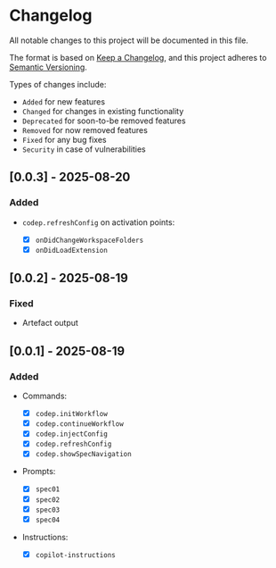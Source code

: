 # Changelog

All notable changes to this project will be documented in this file.

The format is based on [Keep a Changelog](https://keepachangelog.com/en/1.0.0/), and this project adheres to [Semantic Versioning](https://semver.org/spec/v2.0.0.html).

Types of changes include:

- `Added` for new features
- `Changed` for changes in existing functionality
- `Deprecated` for soon-to-be removed features
- `Removed` for now removed features
- `Fixed` for any bug fixes
- `Security` in case of vulnerabilities

## [0.0.3] - 2025-08-20

### Added

- `codep.refreshConfig` on activation points:
    
    - [x] `onDidChangeWorkspaceFolders`
    - [x] `onDidLoadExtension`

## [0.0.2] - 2025-08-19

### Fixed

- Artefact output

## [0.0.1] - 2025-08-19

### Added

- Commands:

    - [x] `codep.initWorkflow`
    - [x] `codep.continueWorkflow`
    - [x] `codep.injectConfig`
    - [x] `codep.refreshConfig`
    - [x] `codep.showSpecNavigation`

- Prompts:

    - [x] `spec01`
    - [x] `spec02`
    - [x] `spec03`
    - [x] `spec04`

- Instructions:

    - [x] `copilot-instructions`
